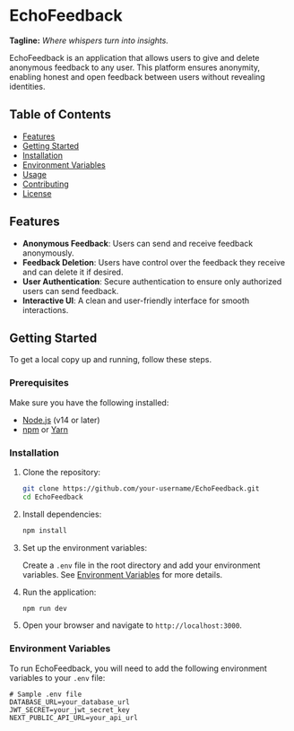 # EchoFeedback

**Tagline:** _Where whispers turn into insights._

EchoFeedback is an application that allows users to give and delete anonymous feedback to any user. This platform ensures anonymity, enabling honest and open feedback between users without revealing identities.

## Table of Contents

- [Features](#features)
- [Getting Started](#getting-started)
- [Installation](#installation)
- [Environment Variables](#environment-variables)
- [Usage](#usage)
- [Contributing](#contributing)
- [License](#license)

## Features

- **Anonymous Feedback**: Users can send and receive feedback anonymously.
- **Feedback Deletion**: Users have control over the feedback they receive and can delete it if desired.
- **User Authentication**: Secure authentication to ensure only authorized users can send feedback.
- **Interactive UI**: A clean and user-friendly interface for smooth interactions.

## Getting Started

To get a local copy up and running, follow these steps.

### Prerequisites

Make sure you have the following installed:

- [Node.js](https://nodejs.org/) (v14 or later)
- [npm](https://www.npmjs.com/) or [Yarn](https://yarnpkg.com/)

### Installation

1. Clone the repository:

   ```bash
   git clone https://github.com/your-username/EchoFeedback.git
   cd EchoFeedback
   ```

2. Install dependencies:

   ```bash
   npm install
   ```

3. Set up the environment variables:

   Create a `.env` file in the root directory and add your environment variables. See [Environment Variables](#environment-variables) for more details.

4. Run the application:

   ```bash
   npm run dev
   ```

5. Open your browser and navigate to `http://localhost:3000`.

### Environment Variables

To run EchoFeedback, you will need to add the following environment variables to your `.env` file:

```plaintext
# Sample .env file
DATABASE_URL=your_database_url
JWT_SECRET=your_jwt_secret_key
NEXT_PUBLIC_API_URL=your_api_url
```
